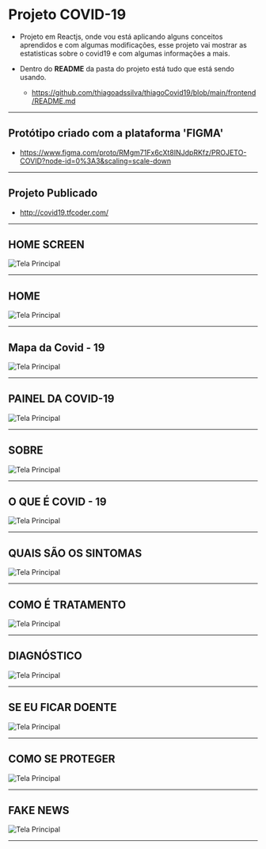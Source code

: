 # Projeto COVID-19
* Projeto em Reactjs, onde vou está aplicando alguns conceitos aprendidos e com algumas modificações, esse projeto vai mostrar as estatisticas sobre o covid19 e com algumas informações a mais.

* Dentro do <b>README</b> da pasta do projeto está tudo que está sendo usando.
   * https://github.com/thiagoadssilva/thiagoCovid19/blob/main/frontend/README.md

<hr>

## Protótipo criado com a plataforma 'FIGMA'
  * https://www.figma.com/proto/RMgm71Fx6cXt8INJdpRKfz/PROJETO-COVID?node-id=0%3A3&scaling=scale-down

<hr/>

## Projeto Publicado
- http://covid19.tfcoder.com/

<hr/>

## <b>HOME SCREEN</b> 

![Tela Principal](image/HomeScreen.png)

<hr>

## <b>HOME</b> 

![Tela Principal](image/home.png)

<hr>

## <b>Mapa da Covid - 19</b> 

![Tela Principal](image/mapa.png)

<hr>

## <b>PAINEL DA COVID-19</b> 

![Tela Principal](image/panel.png)

<hr>

## <b>SOBRE</b> 

![Tela Principal](image/sobre.png)

<hr>


## <b>O QUE É COVID - 19</b> 

![Tela Principal](image/oqueCovid.png)

<hr>

## <b>QUAIS SÃO OS SINTOMAS</b> 

![Tela Principal](image/quaisSintomas.png)

<hr>

## <b>COMO É TRATAMENTO</b> 

![Tela Principal](image/comoETratamento.png)

<hr>

## <b>DIAGNÓSTICO</b> 

![Tela Principal](image/diacnostico.png)

<hr>

## <b>SE EU FICAR DOENTE</b> 

![Tela Principal](image/seeuficardoente.png)

<hr>

## <b>COMO SE PROTEGER</b> 

![Tela Principal](image/comoseproteger.png)

<hr>

## <b>FAKE NEWS</b> 

![Tela Principal](image/fakenews.png)

<hr>